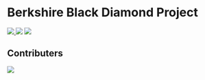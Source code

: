 # Berkshire Black Diamond Project


<a href="https://github.com/sagnikghoshcr7/CodeSignal-Practice_Solutions/network/members">
  <img src="https://img.shields.io/github/forks/sagnikghoshcr7/CodeSignal-Practice_Solutions?style=social" />
</a>

<!--
<a href="https://hacktoberfest.digitalocean.com/">
  <img src="https://hacktoberfest.digitalocean.com/_nuxt/img/logo-hacktoberfest-full.f42e3b1.svg" />
</a>
-->

<img src="https://user-images.githubusercontent.com/58620359/192450252-750cbfc1-2adf-42e3-9402-d62814c8e20d.png#gh-light-mode-only">
<img src="https://user-images.githubusercontent.com/58620359/192450331-01f38395-bcab-487e-b083-4af08c6a1bfe.png#gh-dark-mode-only">

## Contributers
<a href="https://github.com/sagnikghoshcr7/CodeSignal-Practice_Solutions/graphs/contributors">
  <img src="https://contributors-img.web.app/image?repo=sagnikghoshcr7/CodeSignal-Practice_Solutions" />
</a>

